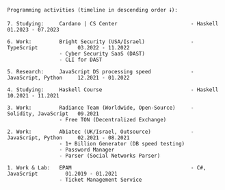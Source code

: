 ```
Programming activities (timeline in descending order 🠗):

7. Studying:     Cardano | CS Center                        - Haskell                01.2023 - 07.2023

6. Work:         Bright Security (USA/Israel)               - TypeScript             03.2022 - 11.2022
                 - Cyber Security SaaS (DAST)
                 - CLI for DAST

5. Research:     JavaScript DS processing speed             - JavaScript, Python     12.2021 - 01.2022

4. Studying:     Haskell Course                             - Haskell                10.2021 - 11.2021

3. Work:         Radiance Team (Worldwide, Open-Source)     - Solidity, JavaScript   09.2021
                 - Free TON (Decentralized Exchange)

2. Work:         Abiatec (UK/Israel, Outsource)             - JavaScript, Python     02.2021 - 08.2021
                 - 1+ Billion Generator (DB speed testing)
                 - Password Manager
                 - Parser (Social Networks Parser)

1. Work & Lab:   EPAM                                       - C#, JavaScript         01.2019 - 01.2021
                 - Ticket Management Service
```

<!--
**lenchevskii/lenchevskii** is a ✨ _special_ ✨ repository because its `README.md` (this file) appears on your GitHub profile.

Here are some ideas to get you started:

- 🔭 I’m currently working on ...
- 🌱 I’m currently learning ...
- 👯 I’m looking to collaborate on ...
- 🤔 I’m looking for help with ...
- 💬 Ask me about ...
- 📫 How to reach me: ...
- 😄 Pronouns: ...
- ⚡ Fun fact: ...
-->
